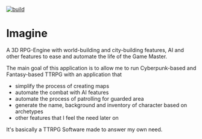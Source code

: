 [![build](https://github.com/Sayama3/Imagine/actions/workflows/cmake.yml/badge.svg)](https://github.com/Sayama3/Imagine/actions/workflows/cmake.yml)

# Imagine

A 3D RPG-Engine with world-building and city-building features, AI and other features to ease and automate the life of the Game Master.

The main goal of this application is to allow me to run Cyberpunk-based and Fantasy-based TTRPG with an application that

- simplify the process of creating maps
- automate the combat with AI features
- automate the process of patrolling for guarded area
- generate the name, background and inventory of character based on archetypes
- other features that I feel the need later on

It's basically a TTRPG Software made to answer my own need.
